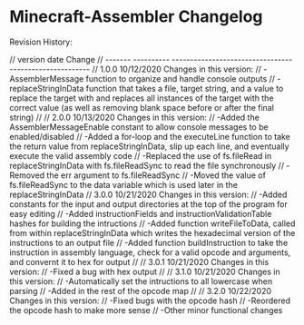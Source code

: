 # Minecraft-Assembler Changelog

Revision History:

//  version    date                     Change
// -------  ----------  -------------------------------------------------------
// 1.0.0	10/12/2020	Changes in this version:
//							-AssemblerMessage function to organize and handle console outputs
//							-replaceStringInData function that takes a file, target string, and a value to replace the target with and replaces all instances of the target with the correct value (as well as removing blank space before or after the final string)
//
// 2.0.0	10/13/2020	Changes in this version:
//							-Added the AssemblerMessageEnable constant to allow console messages to be enabled/disabled
//							-Added a for-loop and the executeLine function to take the return value from replaceStringInData, slip up each line, and eventually execute the valid assembly code
//							-Replaced the use of fs.fileRead in replaceStringInData with fs.fileReadSync to read the file synchronously
//								-Removed the err argument to fs.fileReadSync
//								-Moved the value of fs.fileReadSync to the data variable which is used later in the replaceStringInData
// 3.0.0	10/21/2020	Changes in this version:
//							-Added constants for the input and output directories at the top of the program for easy editing
//							-Added instructionFields and instructionValidationTable hashes for building the intructions
//							-Added function writeFileToData, called from within replaceStringInData which writes the hexadecimal version of the instructions to an output file
//							-Added function buildInstruction to take the instruction in assembly language, check for a valid opcode and arguments, and convernt it to hex for output
//
// 3.0.1	10/21/2020	Changes in this version:
//							-Fixed a bug with hex output
//
// 3.1.0	10/21/2020	Changes in this version:
//							-Automatically set the intructions to all lowercase when parsing
//							-Added in the rest of the opcode map
//
// 3.2.0	10/22/2020	Changes in this version:
//							-Fixed bugs with the opcode hash
//							-Reordered the opcode hash to make more sense
//							-Other minor functional changes
